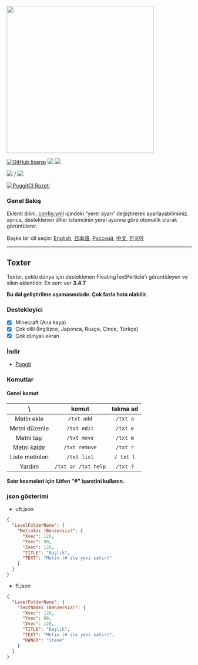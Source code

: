 <img src="/assets/Texter.png" width="400px">

[![GitHub lisansı](https://img.shields.io/badge/license-UIUC/NCSA-blue.svg)](https://github.com/fuyutsuki/Texter/blob/master/LICENSE)
[![](https://poggit.pmmp.io/shield.state/Texter)](https://poggit.pmmp.io/p/Texter)
[![](https://poggit.pmmp.io/shield.api/Texter)](https://poggit.pmmp.io/p/Texter)

[![](https://poggit.pmmp.io/shield.dl/Texter)](https://poggit.pmmp.io/p/Texter) / [![](https://poggit.pmmp.io/shield.dl.total/Texter)](https://poggit.pmmp.io/p/Texter)

[![PoggitCI Rozeti](https://poggit.pmmp.io/ci.badge/fuyutsuki/Texter/Texter)](https://poggit.pmmp.io/ci/fuyutsuki/Texter/Texter)

### Genel Bakış

Eklenti dilini, [config.yml](/resources/config.yml) içindeki “yerel ayarı” değiştirerek ayarlayabilirsiniz.  
ayrıca, desteklenen diller istemcinin yerel ayarına göre otomatik olarak görüntülenir.

Başka bir dil seçin:
[English](/README.md),
[日本語](./ja_jp.md),
[Русский](./ru_ru.md),
[中文](./zh_cn.md),
[한국어](./ko_kr.md)

***

## Texter

Texter, çoklu dünya için desteklenen FloatingTextPerticle'ı görüntüleyen ve silen eklentidir.
En son: ver **3.4.7**


**Bu dal geliştirilme aşamasındadır. Çok fazla hata olabilir.**


### Destekleyici

- [x] Minecraft (Ana kaya)
- [x] Çok dilli (İngilizce, Japonca, Rusça, Çince, Türkçe)
- [x] Çok dünyalı ekran

### İndir

* [Poggit](https://poggit.pmmp.io/p/Texter)

### Komutlar

#### Genel komut

| \ |komut|takma ad|
|:-:|:-:|:-:|
|Metin ekle|`/txt add`|`/txt a`|
|Metni düzenle|`/txt edit`|`/txt e`|
|Metni taşı|`/txt move`|`/txt m`|
|Metni kaldır|`/txt remove`|`/txt r`|
|Liste metinleri|`/txt list`|`/ txt l`|
|Yardım|`/txt or /txt help`|`/txt ?`|

**Satır kesmeleri için lütfen "#" işaretini kullanın.**

### json gösterimi

- uft.json
```json
{
  "LevelFolderName": {
    "MetinAdı (Benzersiz)": {
      "Xvec": 128,
      "Yvec": 90,
      "Zvec": 128,
      "TITLE": "Başlık",
      "TEXT": "Metin (# ile yeni satır)"
    }
  }
}
```

- ft.json
```json
{
  "LevelFolderName": {
    "TextName1 (Benzersiz)": {
      "Xvec": 128,
      "Yvec": 90,
      "Zvec": 128,
      "TITLE": "Başlık",
      "TEXT": "Metin (# ile yeni satır)",
      "OWNER": "Steve"
    }
  }
}
```
